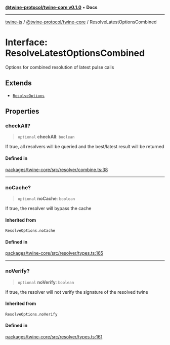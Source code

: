[**@twine-protocol/twine-core v0.1.0**](../README.md) • **Docs**

***

[twine-js](../../../README.md) / [@twine-protocol/twine-core](../README.md) / ResolveLatestOptionsCombined

# Interface: ResolveLatestOptionsCombined

Options for combined resolution of latest pulse calls

## Extends

- [`ResolveOptions`](../type-aliases/ResolveOptions.md)

## Properties

### checkAll?

> `optional` **checkAll**: `boolean`

If true, all resolvers will be queried and the best/latest result will be returned

#### Defined in

[packages/twine-core/src/resolver/combine.ts:38](https://github.com/twine-protocol/twine-js/blob/bc5370ff2573a6e5e5c7a912acc672967ce4c5db/packages/twine-core/src/resolver/combine.ts#L38)

***

### noCache?

> `optional` **noCache**: `boolean`

If true, the resolver will bypass the cache

#### Inherited from

`ResolveOptions.noCache`

#### Defined in

[packages/twine-core/src/resolver/types.ts:165](https://github.com/twine-protocol/twine-js/blob/bc5370ff2573a6e5e5c7a912acc672967ce4c5db/packages/twine-core/src/resolver/types.ts#L165)

***

### noVerify?

> `optional` **noVerify**: `boolean`

If true, the resolver will not verify the signature of the resolved twine

#### Inherited from

`ResolveOptions.noVerify`

#### Defined in

[packages/twine-core/src/resolver/types.ts:161](https://github.com/twine-protocol/twine-js/blob/bc5370ff2573a6e5e5c7a912acc672967ce4c5db/packages/twine-core/src/resolver/types.ts#L161)
